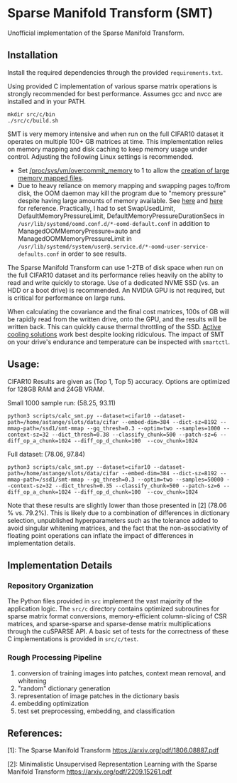 # Sparse Manifold Transform (SMT)
Unofficial implementation of the Sparse Manifold Transform.

## Installation

Install the required dependencies through the provided `requirements.txt`.

Using provided C implementation of various sparse matrix operations is strongly recommended for best performance. Assumes gcc and nvcc are installed and in your PATH.
```
mkdir src/c/bin
./src/c/build.sh
```

SMT is very memory intensive and when run on the full CIFAR10 dataset it operates on multiple 100+ GB matrices at time. This implementation relies on memory mapping and disk caching to keep memory usage under control. Adjusting the following Linux settings is recommended.

  - Set [/proc/sys/vm/overcommit_memory](https://linux.die.net/man/5/proc) to 1 to allow the [creation of large memory mapped files](https://stackoverflow.com/questions/57507832/unable-to-allocate-array-with-shape-and-data-type).
  - Due to heavy reliance on memory mapping and swapping pages to/from disk, the OOM daemon may kill the program due to "memory pressure" despite having large amounts of memory available. See [here](https://www.freedesktop.org/software/systemd/man/latest/oomd.conf.html) and [here](https://www.freedesktop.org/software/systemd/man/latest/systemd-oomd.service.html#) for reference. Practically, I had to set SwapUsedLimit, DefaultMemoryPressureLimit, DefaultMemoryPressureDurationSecs in `/usr/lib/systemd/oomd.conf.d/*-oomd-default.conf` in addition to ManagedOOMMemoryPressure=auto and ManagedOOMMemoryPressureLimit in `/usr/lib/systemd/system/user@.service.d/*-oomd-user-service-defaults.conf` in order to see results.

The Sparse Manifold Transform can use 1-2TB of disk space when run on the full CIFAR10 dataset and its performance relies heavily on the abilty to read and write quickly to storage. Use of a dedicated NVME SSD (vs. an HDD or a boot drive) is recommended. An NVIDIA GPU is not required, but is critical for performance on large runs. 

When calculating the covariance and the final cost matrices, 100s of GB will be rapidly read from the written drive, onto the GPU, and the results will be written back. This can quickly cause thermal throttling of the SSD. [Active cooling solutions](https://www.amazon.com/gp/product/B08Y8GC4DF/ref=ppx_yo_dt_b_search_asin_title?ie=UTF8&psc=1) work best despite looking ridiculous. The impact of SMT on your drive's endurance and temperature can be inspected with `smartctl`. 


## Usage:

CIFAR10 Results are given as (Top 1, Top 5) accuracy. Options are optimized for 128GB RAM and 24GB VRAM.

Small 1000 sample run: (58.25, 93.11)

```
python3 scripts/calc_smt.py --dataset=cifar10 --dataset-path=/home/astange/slots/data/cifar --embed-dim=384 --dict-sz=8192 --mmap-path=/ssd1/smt-mmap --gq_thresh=0.3 --optim=two --samples=1000 --context-sz=32 --dict_thresh=0.38 --classify_chunk=500 --patch-sz=6 --diff_op_a_chunk=1024 --diff_op_d_chunk=100  --cov_chunk=1024
```
    
Full dataset: (78.06, 97.84)

```
python3 scripts/calc_smt.py --dataset=cifar10 --dataset-path=/home/astange/slots/data/cifar --embed-dim=384 --dict-sz=8192 --mmap-path=/ssd1/smt-mmap --gq_thresh=0.3 --optim=two --samples=50000 --context-sz=32 --dict_thresh=0.35 --classify_chunk=500 --patch-sz=6 --diff_op_a_chunk=1024 --diff_op_d_chunk=100  --cov_chunk=1024
```

Note that these results are slightly lower than those presented in [2] (78.06 % vs. 79.2%). This is likely due to a combination of differences in dictionary selection, unpublished hyperparameters such as the tolerance added to avoid singular whitening matrices, and the fact that the non-associativity of floating point operations can inflate the impact of differences in implementation details. 

## Implementation Details

### Repository Organization
The Python files provided in `src` implement the vast majority of the application logic. The `src/c` directory contains optimized subroutines for sparse matrix format conversions, memory-efficient column-slicing of CSR matrices, and sparse-sparse and sparse-dense matrix multiplications through the cuSPARSE API. A basic set of tests for the correctness of these C implementations is provided in `src/c/test`. 

### Rough Processing Pipeline
1) conversion of training images into patches, context mean removal, and whitening
2) "random" dictionary generation
3) representation of image patches in the dictionary basis
4) embedding optimization
5) test set preprocessing, embedding, and classification


## References:

[1]: The Sparse Manifold Transform https://arxiv.org/pdf/1806.08887.pdf 

[2]: Minimalistic Unsupervised Representation Learning with the Sparse Manifold Transform https://arxiv.org/pdf/2209.15261.pdf

